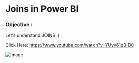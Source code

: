 # Joins in Power BI

### Objective  :
Let's understand JOINS :)

Click Here: https://www.youtube.com/watch?v=YUyv61q3-B0

<img align="center" src="https://user-images.githubusercontent.com/34673684/138893526-ff20adbd-d67f-4151-a487-4992c5696085.png" alt="image">


